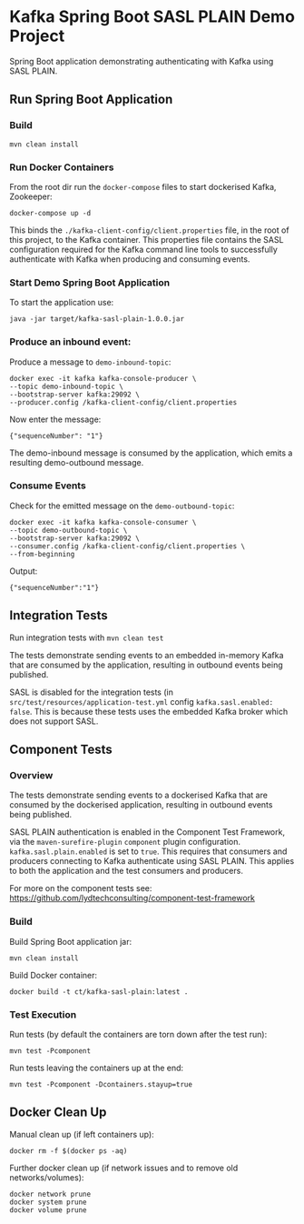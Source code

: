 # Kafka Spring Boot SASL PLAIN Demo Project

Spring Boot application demonstrating authenticating with Kafka using SASL PLAIN.

## Run Spring Boot Application

### Build
```
mvn clean install
```

### Run Docker Containers

From the root dir run the `docker-compose` files to start dockerised Kafka, Zookeeper:
```
docker-compose up -d
```

This binds the `./kafka-client-config/client.properties` file, in the root of this project, to the Kafka container.  This properties file contains the SASL configuration required for the Kafka command line tools to successfully authenticate with Kafka when producing and consuming events.

### Start Demo Spring Boot Application

To start the application use:
```
java -jar target/kafka-sasl-plain-1.0.0.jar
```

### Produce an inbound event:

Produce a message to `demo-inbound-topic`:
```
docker exec -it kafka kafka-console-producer \
--topic demo-inbound-topic \
--bootstrap-server kafka:29092 \
--producer.config /kafka-client-config/client.properties
```
Now enter the message:
```
{"sequenceNumber": "1"}
```
The demo-inbound message is consumed by the application, which emits a resulting demo-outbound message.

### Consume Events

Check for the emitted message on the `demo-outbound-topic`:
```
docker exec -it kafka kafka-console-consumer \
--topic demo-outbound-topic \
--bootstrap-server kafka:29092 \
--consumer.config /kafka-client-config/client.properties \
--from-beginning
```
Output:
```
{"sequenceNumber":"1"}
```

## Integration Tests

Run integration tests with `mvn clean test`

The tests demonstrate sending events to an embedded in-memory Kafka that are consumed by the application, resulting in outbound events being published.

SASL is disabled for the integration tests (in `src/test/resources/application-test.yml` config `kafka.sasl.enabled: false`.  This is because these tests uses the embedded Kafka broker which does not support SASL.

## Component Tests

### Overview

The tests demonstrate sending events to a dockerised Kafka that are consumed by the dockerised application, resulting in outbound events being published.

SASL PLAIN authentication is enabled in the Component Test Framework, via the `maven-surefire-plugin` `component` plugin configuration.  `kafka.sasl.plain.enabled` is set to `true`.  This requires that consumers and producers connecting to Kafka authenticate using SASL PLAIN.  This applies to both the application and the test consumers and producers. 

For more on the component tests see: https://github.com/lydtechconsulting/component-test-framework

### Build

Build Spring Boot application jar:
```
mvn clean install
```

Build Docker container:
```
docker build -t ct/kafka-sasl-plain:latest .
```

### Test Execution

Run tests (by default the containers are torn down after the test run):
```
mvn test -Pcomponent
```

Run tests leaving the containers up at the end:
```
mvn test -Pcomponent -Dcontainers.stayup=true
```

## Docker Clean Up

Manual clean up (if left containers up):
```
docker rm -f $(docker ps -aq)
```

Further docker clean up (if network issues and to remove old networks/volumes):
```
docker network prune
docker system prune
docker volume prune
```
